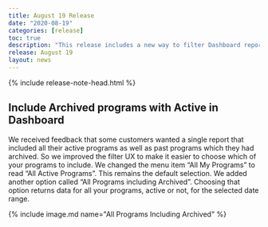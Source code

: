 ```yaml
---
title: August 19 Release
date: "2020-08-19"
categories: [release]
toc: true
description: "This release includes a new way to filter Dashboard reports."
release: August 19
layout: news
---
```


{% include release-note-head.html %}


## Include Archived programs with Active in Dashboard

We received feedback that some customers wanted a single report that included all their active programs as well as past programs which they had archived. So we improved the filter UX to make it easier to choose which of your programs to include. We changed the menu item “All My Programs” to read “All Active Programs”. This remains the default selection. We added another option called “All Programs including Archived”. Choosing that option returns data for all your programs, active or not,  for the selected date range. 

{% include image.md name="All Programs Including Archived" %}
